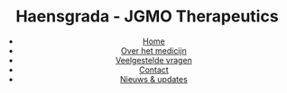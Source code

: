 
</head>
<body>
    <header>
        <h1>Haensgrada - JGMO Therapeutics</h1>
        <nav>
            <ul>
                <li><a href="#home">Home</a></li>
                <li><a href="#over">Over het medicijn</a></li>
                <li><a href="#faq">Veelgestelde vragen</a></li>
                <li><a href="#contact">Contact</a></li>
                <li><a href="#nieuws">Nieuws & updates</a></li>
            </ul>
        </nav>
    </header>
